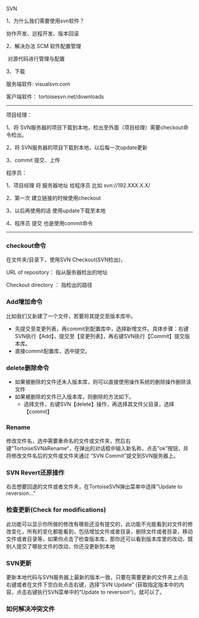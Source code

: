 SVN

1、为什么我们需要使用svn软件？

协作开发、远程开发、版本回滚

2、解决办法 SCM 软件配置管理

​	对源代码进行管理与配置

3、下载

服务端软件: visualsvn.com

客户端软件： tortoisesvn.net/downloads

---

项目经理：

1、将 SVN服务器的项目下载到本地，检出至外面（项目经理）需要checkout命令检出。

2、将 SVN服务器的项目下载到本地，以后每一次update更新

3、commit 提交、上传 

程序员：

1、项目经理 将 服务器地址 给程序员  比如 svn://192.XXX.X.X/

2、第一次 建立链接的时候使用checkout

3、以后再使用的话 使用update下载至本地

4、程序员 提交 也是使用commit命令

---

### checkout命令

在文件夹/目录下，使用SVN Checkout(SVN检出)，

URL of repository： 指从服务器检出的地址

Checkout directory ： 指检出的路径

### Add增加命令

比如我们又新建了一个文件，若要将其提交至版本库中。

- 先提交至变更列表，再commit到配置库中，选择新增文件。具体步骤：右键SVN执行【Add】，提交至【变更列表】，再右键SVN执行【Commit】提交版本库。
- 直接commit配置库，选中提交。

### delete删除命令

- 如果被删除的文件还未入版本库，则可以直接使用操作系统的删除操作删除该文件
- 如果被删除的文件已入版本库，则删除的方法如下。
  - 选择文件，右键SVN【delete】操作，再选择其文件父目录，选择【commit】

### Rename

修改文件名，选中需要重命名的文件或文件夹，然后右键“TortoiseSVNàRename“，在弹出的对话框中输入新名称，点击”ok”按钮，并将修改文件名后的文件或文件夹通过 “SVN Commit”提交到SVN服务器上。

### SVN Revert还原操作

右击想要回退的文件或者文件夹，在TortoiseSVN弹出菜单中选择”Update to reversion…” 

### 检查更新(Check for modifications)

此功能可以显示你所做的修改有哪些还没有提交的，此功能不光能看到对文件的修改变化，所有的变化都能看到，包括增加文件或者目录，删除文件或者目录，移动文件或者目录等，如果你点击了检查版本库，那你还可以看到版本库里的改动，既别人提交了哪些文件的改动，你还没更新到本地

### SVN更新

更新本地代码与SVN服务器上最新的版本一致，只要在需要更新的文件夹上点击右键或者在文件下空白处点击右键，选择”SVN Update” (获取指定版本中的内容，点击右键执行SVN菜单中的“Update to reversion“)，就可以了。

### 如何解决冲突文件